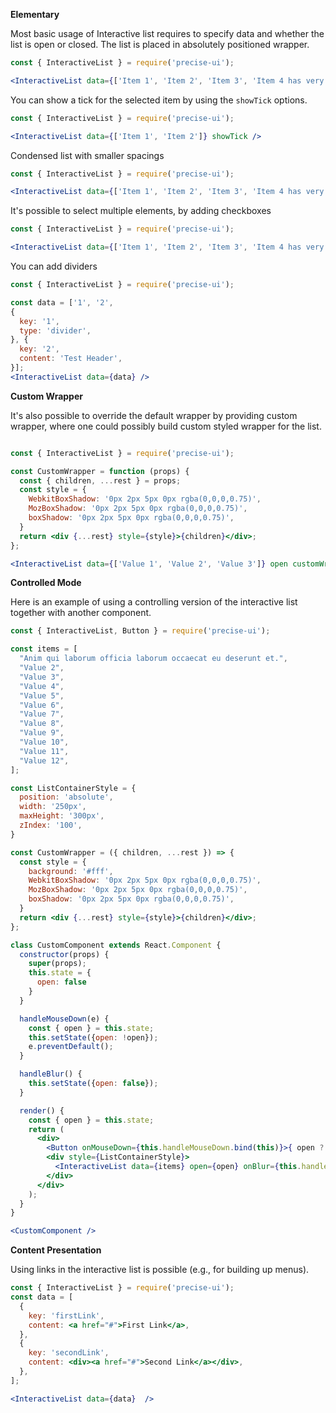 **Elementary**

Most basic usage of Interactive list requires to specify data and whether the list is open or closed. The list is placed in absolutely positioned wrapper.

```jsx
const { InteractiveList } = require('precise-ui');

<InteractiveList data={['Item 1', 'Item 2', 'Item 3', 'Item 4 has very long text inside. It will break in two lines. Item 4 has very long text inside. It will break in two lines. Item 4 has very long text inside. It will break in two lines.']} />
```

You can show a tick for the selected item by using the `showTick` options.

```jsx
const { InteractiveList } = require('precise-ui');

<InteractiveList data={['Item 1', 'Item 2']} showTick />
```

Condensed list with smaller spacings

```jsx
const { InteractiveList } = require('precise-ui');

<InteractiveList data={['Item 1', 'Item 2', 'Item 3', 'Item 4 has very long text inside. It will break in two lines. Item 4 has very long text inside. It will break in two lines. Item 4 has very long text inside. It will break in two lines.']} condensed />
```

It's possible to select multiple elements, by adding checkboxes

```jsx
const { InteractiveList } = require('precise-ui');

<InteractiveList data={['Item 1', 'Item 2', 'Item 3', 'Item 4 has very long text inside. It will break in two lines. Item 4 has very long text inside. It will break in two lines. Item 4 has very long text inside. It will break in two lines.']} multiple />
```

You can add dividers
```jsx
const { InteractiveList } = require('precise-ui');

const data = ['1', '2',
{
  key: '1',
  type: 'divider',
}, {
  key: '2',
  content: 'Test Header',
}];
<InteractiveList data={data} />
```

**Custom Wrapper**

It's also possible to override the default wrapper by providing custom wrapper, where one could possibly build custom styled wrapper for the list.

```jsx

const { InteractiveList } = require('precise-ui');

const CustomWrapper = function (props) {
  const { children, ...rest } = props;
  const style = {
    WebkitBoxShadow: '0px 2px 5px 0px rgba(0,0,0,0.75)',
    MozBoxShadow: '0px 2px 5px 0px rgba(0,0,0,0.75)',
    boxShadow: '0px 2px 5px 0px rgba(0,0,0,0.75)',
  }
  return <div {...rest} style={style}>{children}</div>;
};

<InteractiveList data={['Value 1', 'Value 2', 'Value 3']} open customWrapper={CustomWrapper} />
```

**Controlled Mode**

Here is an example of using a controlling version of the interactive list together with another component.

```jsx
const { InteractiveList, Button } = require('precise-ui');

const items = [
  "Anim qui laborum officia laborum occaecat eu deserunt et.",
  "Value 2",
  "Value 3",
  "Value 4",
  "Value 5",
  "Value 6",
  "Value 7",
  "Value 8",
  "Value 9",
  "Value 10",
  "Value 11",
  "Value 12",
];

const ListContainerStyle = {
  position: 'absolute',
  width: '250px',
  maxHeight: '300px',
  zIndex: '100',
}

const CustomWrapper = ({ children, ...rest }) => {
  const style = {
    background: '#fff',
    WebkitBoxShadow: '0px 2px 5px 0px rgba(0,0,0,0.75)',
    MozBoxShadow: '0px 2px 5px 0px rgba(0,0,0,0.75)',
    boxShadow: '0px 2px 5px 0px rgba(0,0,0,0.75)',
  }
  return <div {...rest} style={style}>{children}</div>;
};

class CustomComponent extends React.Component {
  constructor(props) {
    super(props);
    this.state = {
      open: false
    }
  }

  handleMouseDown(e) {
    const { open } = this.state;
    this.setState({open: !open});
    e.preventDefault();
  }

  handleBlur() {
    this.setState({open: false});
  }

  render() {
    const { open } = this.state;
    return (
      <div>
        <Button onMouseDown={this.handleMouseDown.bind(this)}>{ open ? 'Close' : 'Open' }</Button>
        <div style={ListContainerStyle}>
          <InteractiveList data={items} open={open} onBlur={this.handleBlur.bind(this)} customWrapper={CustomWrapper}/>
        </div>
      </div>
    );
  }
}

<CustomComponent />
```

**Content Presentation**

Using links in the interactive list is possible (e.g., for building up menus).

```jsx
const { InteractiveList } = require('precise-ui');
const data = [
  {
    key: 'firstLink',
    content: <a href="#">First Link</a>,
  },
  {
    key: 'secondLink',
    content: <div><a href="#">Second Link</a></div>,
  },
];

<InteractiveList data={data}  />
```
